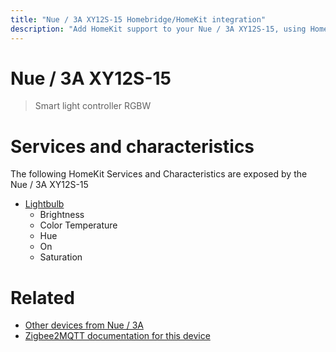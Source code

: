 ```yaml
---
title: "Nue / 3A XY12S-15 Homebridge/HomeKit integration"
description: "Add HomeKit support to your Nue / 3A XY12S-15, using Homebridge, Zigbee2MQTT and homebridge-z2m."
---
```

<!---
This file has been GENERATED using src/docgen/docgen.ts
DO NOT EDIT THIS FILE MANUALLY!
-->
# Nue / 3A XY12S-15
> Smart light controller RGBW


# Services and characteristics
The following HomeKit Services and Characteristics are exposed by
the Nue / 3A XY12S-15

* [Lightbulb](../../light.md)
  * Brightness
  * Color Temperature
  * Hue
  * On
  * Saturation


# Related
* [Other devices from Nue / 3A](../index.md#nue_3a)
* [Zigbee2MQTT documentation for this device](https://www.zigbee2mqtt.io/devices/XY12S-15.html)